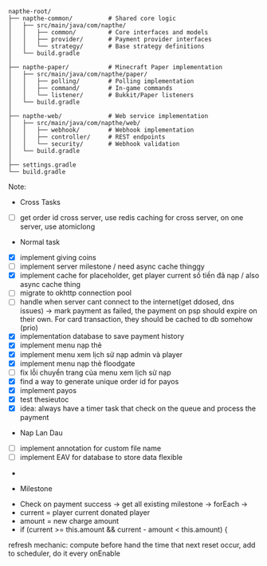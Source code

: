 ```
napthe-root/
├── napthe-common/          # Shared core logic
│   ├── src/main/java/com/napthe/
│   │   ├── common/         # Core interfaces and models
│   │   ├── provider/       # Payment provider interfaces
│   │   └── strategy/       # Base strategy definitions
│   └── build.gradle
│
├── napthe-paper/           # Minecraft Paper implementation
│   ├── src/main/java/com/napthe/paper/
│   │   ├── polling/        # Polling implementation
│   │   ├── command/        # In-game commands
│   │   └── listener/       # Bukkit/Paper listeners
│   └── build.gradle
│
├── napthe-web/             # Web service implementation
│   ├── src/main/java/com/napthe/web/
│   │   ├── webhook/        # Webhook implementation
│   │   ├── controller/     # REST endpoints
│   │   └── security/       # Webhook validation
│   └── build.gradle
│
├── settings.gradle
└── build.gradle
```

Note:

* Cross Tasks

- [ ] get order id cross server, use redis caching for cross server, on one server, use atomiclong

* Normal task

- [x] implement giving coins
- [ ] implement server milestone / need async cache thinggy
- [x] implement cache for placeholder, get player current số tiền đã nạp / also async cache thing
- [ ] migrate to okhttp connection pool
- [ ] handle when server cant connect to the internet(get ddosed, dns issues) ->
  mark payment as failed, the payment on psp should expire on their own. For card transaction, they should be cached to
  db somehow (prio)
- [x] implementation database to save payment history
- [x] implement menu nạp thẻ
- [x] implement menu xem lịch sử nạp admin và player
- [x] implement menu nạp thẻ floodgate
- [ ] fix lỗi chuyển trang của menu xem lịch sử nạp
- [x] find a way to generate unique order id for payos
- [x] implement payos
- [x] test thesieutoc
- [x] idea: always have a timer task that check on the queue and process the payment

* Nap Lan Dau

- [ ] implement annotation for custom file name
- [ ] implement EAV for database to store data flexible
-

* Milestone

- Check on payment success -> get all existing milestone -> forEach ->
- current = player current donated player
- amount = new charge amount
- if (current >= this.amount && current - amount < this.amount) {

refresh mechanic: compute before hand the time that next reset occur, add to scheduler, do it every onEnable